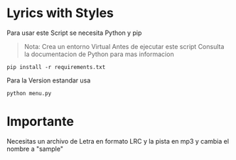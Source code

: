 # Lyrics with Styles

Para usar este Script se necesita Python y pip

> Nota: Crea un entorno Virtual Antes de ejecutar este script Consulta la documentacion de Python para mas informacion 

```
pip install -r requirements.txt
```
Para la Version estandar usa
```
python menu.py
```
# Importante

Necesitas un archivo  de Letra en formato LRC y la pista en mp3 y cambia el nombre a "sample"